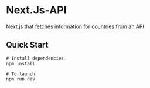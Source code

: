 # Next.Js-API


Next.js that fetches information for countries from an API

## Quick Start

```
# Install dependencies
npm install

# To launch
npm run dev
